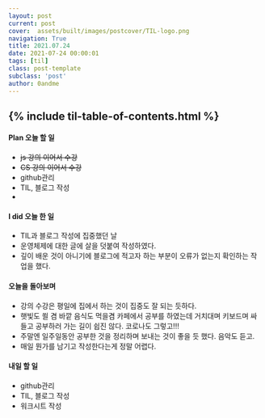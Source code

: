 ```yaml
---
layout: post
current: post
cover:  assets/built/images/postcover/TIL-logo.png
navigation: True
title: 2021.07.24
date: 2021-07-24 00:00:01
tags: [til]
class: post-template
subclass: 'post'
author: 0andme
---
```

{% include til-table-of-contents.html %}
---


<!-- excerpt-start -->

####  Plan 오늘 할 일
+ ~~js 강의 이어서 수강~~
+ ~~CS 강의 이어서 수강~~
+ github관리
+ TIL, 블로그 작성
+ 
#### I did 오늘 한 일
+ TIL과 블로그 작성에 집중했던 날
+ 운영체제에 대한 글에 살을 덧붙여 작성하였다.
+ 깊이 배운 것이 아니기에 블로그에 적고자 하는 부분이 오류가 없는지 확인하는 작업을 했다. 
#### 오늘을 돌아보며

+ 강의 수강은 평일에 집에서 하는 것이 집중도 잘 되는 듯하다.
+ 햇빛도 쐴 겸 바깥 음식도 먹을겸 카페에서 공부를 하였는데 거치대며 키보드며 싸들고 공부하러 가는 길이 쉽진 않다. 코로나도 그렇고!!!
+ 주말엔 일주일동안 공부한 것을 정리하며 보내는 것이 좋을 듯 했다. 음악도 듣고.
+ 매일 뭔가를 남기고 작성한다는게 정말 어렵다.

#### 내일 할 일
+ github관리
+ TIL, 블로그 작성
+ 워크시트 작성